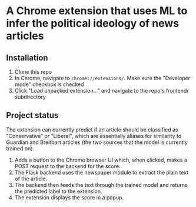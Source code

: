# A Chrome extension that uses ML to infer the political ideology of news articles

## Installation

1. Clone this repo
2. In Chrome, navigate to `chrome://extensions/`. Make sure the "Developer mode" checkbox is checked
3. Click "Load unpacked extension..." and navigate to the repo's frontend/ subdirectory

## Project status

The extension can currently predict if an article should be classified as "Conservative" or "Liberal", which are essentially aliases for similarity to Guardian and Breitbart articles (the two sources that the model is currently trained on).

1. Adds a button to the Chrome browser UI which, when clicked, makes a POST request to the backend for the score.
2. The Flask backend uses the newspaper module to extract the plain text of the article.
3. The backend then feeds the text through the trained model and returns the predicted label to the extension.
4. The extension displays the score in a popup.
